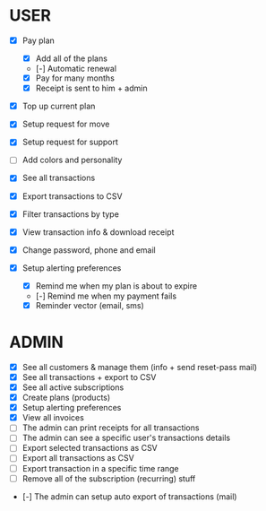 # USER

- [x] Pay plan
  - [x] Add all of the plans
  - [-] Automatic renewal
  - [x] Pay for many months
  - [x] Receipt is sent to him + admin
- [x] Top up current plan
- [x] Setup request for move
- [x] Setup request for support
- [ ] Add colors and personality

- [x] See all transactions
- [x] Export transactions to CSV
- [x] Filter transactions by type
- [x] View transaction info & download receipt

- [x] Change password, phone and email
- [x] Setup alerting preferences
  - [x] Remind me when my plan is about to expire
  - [-] Remind me when my payment fails
  - [x] Reminder vector (email, sms)

# ADMIN

- [x] See all customers & manage them (info + send reset-pass mail)
- [x] See all transactions + export to CSV
- [x] See all active subscriptions
- [x] Create plans (products)
- [x] Setup alerting preferences
- [x] View all invoices
- [ ] The admin can print receipts for all transactions
- [ ] The admin can see a specific user's transactions details
- [ ] Export selected transactions as CSV
- [ ] Export all transactions as CSV
- [ ] Export transaction in a specific time range
- [ ] Remove all of the subscription (recurring) stuff
- [-] The admin can setup auto export of transactions (mail)
